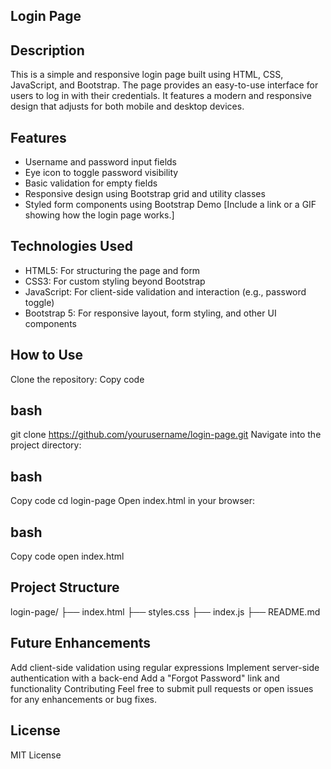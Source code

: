 ## Login Page
## Description
This is a simple and responsive login page built using HTML, CSS, JavaScript, and Bootstrap. The page provides an easy-to-use interface for users to log in with their credentials. It features a modern and responsive design that adjusts for both mobile and desktop devices.

## Features
 - Username and password input fields
 - Eye icon to toggle password visibility
 - Basic validation for empty fields
 - Responsive design using Bootstrap grid and utility classes
 - Styled form components using Bootstrap
   Demo
[Include a link or a GIF showing how the login page works.]

## Technologies Used
 - HTML5: For structuring the page and form
 - CSS3: For custom styling beyond Bootstrap
 - JavaScript: For client-side validation and interaction (e.g., password toggle)
 - Bootstrap 5: For responsive layout, form styling, and other UI components
## How to Use
Clone the repository:
Copy code
## bash
git clone https://github.com/yourusername/login-page.git
Navigate into the project directory:
## bash
Copy code
cd login-page
Open index.html in your browser:
## bash
Copy code
open index.html

## Project Structure
login-page/
├── index.html
├── styles.css
├── index.js
├── README.md
## Future Enhancements
Add client-side validation using regular expressions
Implement server-side authentication with a back-end
Add a "Forgot Password" link and functionality
Contributing
Feel free to submit pull requests or open issues for any enhancements or bug fixes.

## License
MIT License
